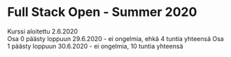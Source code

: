 # Full Stack Open - Summer 2020

Kurssi aloitettu 2.6.2020  
Osa 0 päästy loppuun 29.6.2020 - ei ongelmia, ehkä 4 tuntia yhteensä
Osa 1 päästy loppuun 30.6.2020 - ei ongelmia, 10 tuntia yhteensä 